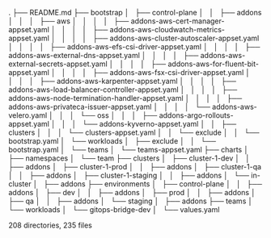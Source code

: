 .
├── README.md
├── bootstrap
│   ├── control-plane
│   │   ├── addons
│   │   │   ├── aws
│   │   │   │   ├── addons-aws-cert-manager-appset.yaml
│   │   │   │   ├── addons-aws-cloudwatch-metrics-appset.yaml
│   │   │   │   ├── addons-aws-cluster-autoscaler-appset.yaml
│   │   │   │   ├── addons-aws-efs-csi-driver-appset.yaml
│   │   │   │   ├── addons-aws-external-dns-appset.yaml
│   │   │   │   ├── addons-aws-external-secrets-appset.yaml
│   │   │   │   ├── addons-aws-for-fluent-bit-appset.yaml
│   │   │   │   ├── addons-aws-fsx-csi-driver-appset.yaml
│   │   │   │   ├── addons-aws-karpenter-appset.yaml
│   │   │   │   ├── addons-aws-load-balancer-controller-appset.yaml
│   │   │   │   ├── addons-aws-node-termination-handler-appset.yaml
│   │   │   │   ├── addons-aws-privateca-issuer-appset.yaml
│   │   │   │   └── addons-aws-velero.yaml
│   │   │   └── oss
│   │   │       ├── addons-argo-rollouts-appset.yaml
│   │   │       └── addons-kyverno-appset.yaml
│   │   ├── clusters
│   │   │   └── clusters-appset.yaml
│   │   └── exclude
│   │       └── bootstrap.yaml
│   └── workloads
│       ├── exclude
│       │   └── bootstrap.yaml
│       └── teams
│           └── teams-appset.yaml
├── charts
│   ├── namespaces
│   └── team
├── clusters
│   ├── cluster-1-dev
│   │   ├── addons
│   ├── cluster-1-prod
│   │   ├── addons
│   ├── cluster-1-qa
│   │   ├── addons
│   ├── cluster-1-staging
│   │   ├── addons
│   └── in-cluster
│       ├── addons
├── environments
│   ├── control-plane
│   │   ├── addons
│   ├── dev
│   │   ├── addons
│   ├── prod
│   │   ├── addons
│   ├── qa
│   │   ├── addons
│   └── staging
│       ├── addons
├── teams
│   └── workloads
│       └── gitops-bridge-dev
│           └── values.yaml


208 directories, 235 files
